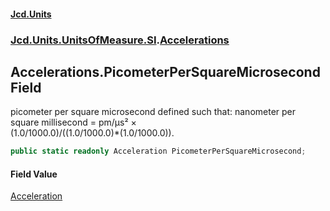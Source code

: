 #### [Jcd.Units](index.md 'index')
### [Jcd.Units.UnitsOfMeasure.SI](Jcd.Units.UnitsOfMeasure.SI.md 'Jcd.Units.UnitsOfMeasure.SI').[Accelerations](Accelerations.md 'Jcd.Units.UnitsOfMeasure.SI.Accelerations')

## Accelerations.PicometerPerSquareMicrosecond Field

picometer per square microsecond defined such that: nanometer per square millisecond = pm/μs² ×  
(1.0/1000.0)/((1.0/1000.0)*(1.0/1000.0)).

```csharp
public static readonly Acceleration PicometerPerSquareMicrosecond;
```

#### Field Value
[Acceleration](Acceleration.md 'Jcd.Units.UnitTypes.Acceleration')